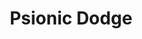 ---
title: "Psionic Dodge"

feat:
  types: ["Psionic"]
  description: |
    You are proficient at dodging blows.
  prerequisite: |
    Dex 13, Dodge.
  benefit: |
    You must be psionically focused to use this feat. You receive a +1 dodge bonus to your Armor Class. This bonus stacks with the bonus from the Dodge feat (but only applies on attacks made by the opponent you have designated).
---